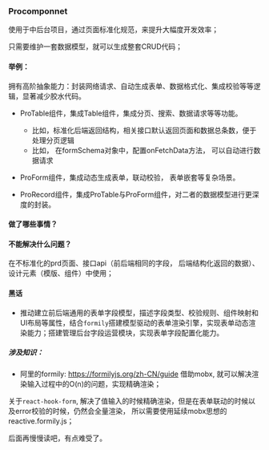 
### Procomponnet

使用于中后台项目，通过页面标准化规范，来提升大幅度开发效率；

只需要维护一套数据模型，就可以生成整套CRUD代码；

#### 举例：

拥有高阶抽象能力：封装网络请求、自动生成表单、数据格式化、集成校验等等逻辑，显著减少胶水代码。

- ProTable组件，集成Table组件，集成分页、搜索、数据请求等等功能。
    - 比如，标准化后端返回结构，相关接口默认返回页面和数据总条数，便于处理分页逻辑
    - 比如， 在formSchema对象中，配置onFetchData方法， 可以自动进行数据请求

- ProForm组件，集成动态生成表单，联动校验， 表单嵌套等复杂场景。

- ProRecord组件，集成ProTable与ProForm组件，对二者的数据模型进行更深度的封装。

#### 做了哪些事情？



#### 不能解决什么问题？

在不标准化的prd页面、接口api（前后端相同的字段， 后端结构化返回的数据）、设计元素（模版、组件）中使用；


#### 黑话


- 推动建立前后端通用的表单字段模型，描述字段类型、校验规则、组件映射和UI布局等属性，结合`formily`搭建模型驱动的表单渲染引擎，实现表单动态渲染能力；搭建管理后台字段运营模块，实现表单字段配置化能力。

##### 涉及知识：

- 阿里的formily: <https://formilyjs.org/zh-CN/guide>
借助mobx, 就可以解决渲染输入过程中的O(n)的问题，实现精确渲染；

关于`react-hook-form`, 解决了值输入的时候精确渲染，但是在表单联动的时候以及error校验的时候，仍然会全量渲染， 所以需要使用延续mobx思想的reactive.formily.js；


后面再慢慢读吧，有点难受了。

